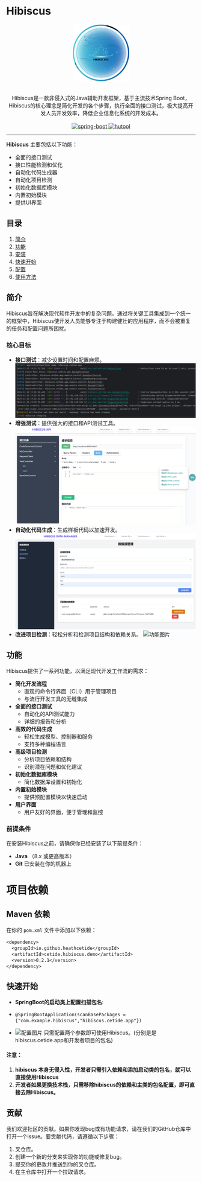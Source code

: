 # Hibiscus
<p align="center">
    <img src=".README-images/LOGO1.jpg" alt="Hibiscus Logo" width="150" height="150">
    <br>      
    <br>      
    <p align="center">
        Hibiscus是一款非侵入式的Java辅助开发框架，基于主流技术Spring Boot，Hibiscus的核心理念是简化开发的各个步骤，执行全面的接口测试，极大提高开发人员开发效率，降低企业信息化系统的开发成本。
        <br>
        <br>
        <a href="http://spring.io/projects/spring-boot">
            <img src="https://img.shields.io/badge/spring--boot-2.7.3-green.svg" alt="spring-boot">
        </a>
        <a href="https://www.hutool.cn/">
            <img src="https://img.shields.io/badge/hutool-5.8.8-blue.svg" alt="hutool">
        </a>
    </p>
</p>

-----------------------------------------------------------------------------------------------

**Hibiscus** 主要包括以下功能：

- 全面的接口测试
- 接口性能检测和优化
- 自动化代码生成器
- 自动化项目检测
- 初始化数据库模块
- 内置初始模块
- 提供UI界面


## 目录

1. [简介](#简介)
2. [功能](#功能)
3. [安装](#安装)
4. [快速开始](#快速开始)
5. [配置](#配置)
6. [使用方法](#使用方法)

## 简介

Hibiscus旨在解决现代软件开发中的复杂问题。通过将关键工具集成到一个统一的框架中，Hibiscus使开发人员能够专注于构建健壮的应用程序，而不会被重复的任务和配置问题所困扰。

### 核心目标

- **接口测试**：减少设置时间和配置麻烦。
  ![功能图片](.README-images/img.png) <!-- 替换为实际的功能图片路径 -->
- **增强测试**：提供强大的接口和API测试工具。
  ![功能图片](.README-images/function_1.png) <!-- 替换为实际的功能图片路径 -->
- **自动化代码生成**：生成样板代码以加速开发。
  ![功能图片](.README-images/function_2.png) <!-- 替换为实际的功能图片路径 -->
- **改进项目检测**：轻松分析和检测项目结构和依赖关系。
  ![功能图片](.README-images/function_3.png) <!-- 替换为实际的功能图片路径 -->

## 功能


Hibiscus提供了一系列功能，以满足现代开发工作流的需求：
- **简化开发流程**
  - 直观的命令行界面（CLI）用于管理项目
  - 与流行开发工具的无缝集成
- **全面的接口测试**
  - 自动化的API测试能力
  - 详细的报告和分析
- **高效的代码生成**
  - 轻松生成模型、控制器和服务
  - 支持多种编程语言
- **高级项目检测**
  - 分析项目依赖和结构
  - 识别潜在问题和优化建议
- **初始化数据库模块**
  - 简化数据库设置和初始化
- **内置初始模块**
  - 提供预配置模块以快速启动
- **用户界面**
  - 用户友好的界面，便于管理和监控

[//]: # (## 安装)

[//]: # ()
[//]: # (![安装步骤]&#40;path/to/installation-image.png&#41; <!-- 替换为实际的安装步骤图片路径 -->)

### 前提条件

在安装Hibiscus之前，请确保你已经安装了以下前提条件：

- **Java** （8.x 或更高版本）
- **Git** 已安装在你的机器上

# 项目依赖

## Maven 依赖

在你的 `pom.xml` 文件中添加以下依赖：
  ```
  <dependency> 
    <groupId>io.github.heathcetide</groupId>
    <artifactId>cetide.hibiscus.demo</artifactId>
    <version>0.2.1</version>
  </dependency>
  ```

## 快速开始

- **SpringBoot的启动类上配置扫描包名**: 
- ```angular2html
  @SpringBootApplication(scanBasePackages = {"com.example.hibiscus","hibiscus.cetide.app"})
  ```
- ![配置图片](.README-images/function_4.png)
只需配置两个参数即可使用Hibiscus。(分别是是hibiscus.cetide.app和开发者项目的包名)

#### 注意：
1. **hibiscus 本身无侵入性，开发者只需引入依赖和添加启动类的包名，就可以直接使用Hibiscus**
2. **开发者如果更换技术栈，只需移除hibiscus的依赖和主类的包名配置，即可直接去除Hibiscus。**


## 贡献

我们欢迎社区的贡献。如果你发现bug或有功能请求，请在我们的GitHub仓库中打开一个issue。要贡献代码，请遵循以下步骤：

1. 叉仓库。
2. 创建一个新的分支来实现你的功能或修复bug。
3. 提交你的更改并推送到你的叉仓库。
4. 在主仓库中打开一个拉取请求。